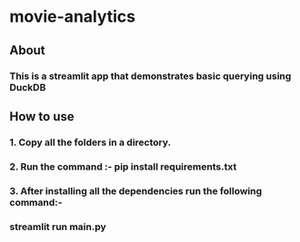 # movie-analytics

## About
### This is a streamlit app that demonstrates basic querying using DuckDB

## How to use
### 1. Copy all the folders in a directory. 
### 2. Run the command :- pip install requirements.txt
### 3. After installing all the dependencies run the following command:-
###    streamlit run main.py
